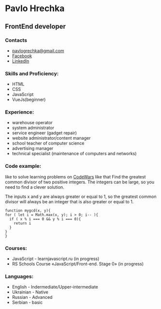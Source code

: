 # Pavlo Hrechka
## FrontEnd developer

### Contacts
* pavlogrechka@gmail.com
* [Facebook](https://www.facebook.com/pavlogrechka/)
* [LinkedIn](https://www.linkedin.com/in/pavlo-hrechka-6ba9a2174/)

### Skills and Proficiency:
* HTML
* CSS
* JavaScript
* VueJs(beginner)

### Experience:
* warehouse operator
* system administrator
* service engineer (gadget repair)
* website administrator/content manager
* school teacher of computer science
* advertising manager
* technical specialist (maintenance of computers and networks)

### Code example:
like to solve learning problems on [CodeWars](https://www.codewars.com/users/pavlogrechka) like that
Find the greatest common divisor of two positive integers. The integers can be large, so you need to find a clever solution.

The inputs x and y are always greater or equal to 1, so the greatest common divisor will always be an integer that is also greater or equal to 1.

  ```
  function mygcd(x, y){
  for ( let i = Math.max(x, y); i > 0; i-- ){
    if ( x % i === 0 && y % i === 0){
      return i
    }
  }
}
```
### Courses:

* JavaScript - learnjavascript.ru (in progress)
* RS Schools Course «JavaScript/Front-end. Stage 0» (in progress)
### Languages:
* English - Indermediate/Upper-intermediate
* Ukrainian - Native
* Russian - Advanced
* Serbian - basic
